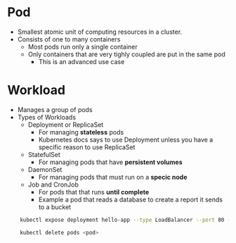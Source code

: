 # Pod
- Smallest atomic unit of computing resources in a cluster.
- Consists of one to many containers
    - Most pods run only a single container
    - Only containers that are very tighly coupled are put in the same pod
        - This is an advanced use case

# Workload
- Manages a group of pods
- Types of Workloads
    - Deployment or ReplicaSet
        - For managing **stateless** pods
        - Kubernetes docs says to use Deployment unless you have a specific reason to use ReplicaSet
    - StatefulSet
        - For managing pods that have **persistent volumes**
    - DaemonSet
        - For managing pods that must run on a **specic node**
    - Job and CronJob
        - For pods that that runs **until complete**
        - Example a pod that reads a database to create a report it sends to a bucket


```bash
    kubectl expose deployment hello-app --type LoadBalancer --port 80 --targetPort 8080

```

```bash
    kubectl delete pods <pod>
```